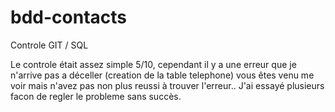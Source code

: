 # bdd-contacts
Controle GIT / SQL

Le controle était assez simple 5/10, cependant il y a une erreur que je n'arrive pas a déceller (creation de la table telephone) vous êtes venu me voir mais n'avez pas non plus reussi à trouver l'erreur..
J'ai essayé plusieurs facon de regler le probleme sans succès.
